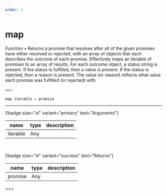 ```yaml
---
order: 1
---
```

# map

_Function_ &bull; Returns a promise that resolves after all of the given promises have either resolved or rejected, with an array of objects that each describes the outcome of each promise. Effectively maps an iterable of promises to an array of results.
For each outcome object, a status string is present. If the status is fulfilled, then a value is present. If the status is rejected, then a reason is present. The value (or reason) reflects what value each promise was fulfilled (or rejected) with.


==- <pre><code>map iterable &rarr; promise</code></pre>
<hr>

[!badge size="xl" variant="primary" text="Arguments"]

| name | type | description |
|------|------|-------------|
|iterable|Any||

<br>

[!badge size="xl" variant="success" text="Returns"]

| name | type | description |
|------|------|-------------|
|promise|Any||



===



